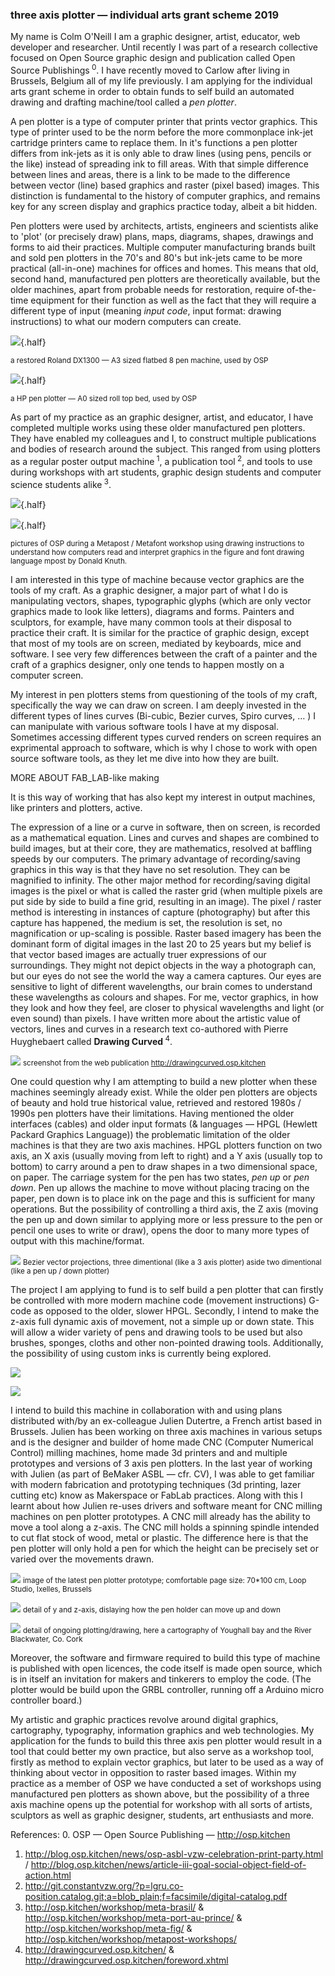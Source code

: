 ### **three axis plotter** — individual arts grant scheme 2019
My name is Colm O'Neill I am a graphic designer, artist, educator, web developer and researcher. Until recently I was part of a research collective focused on Open Source graphic design and publication called Open Source Publishings<sup> 0</sup>. I have recently moved to Carlow after living in Brussels, Belgium all of my life previously. I am applying for the individual arts grant scheme in order to obtain funds to self build an automated drawing and drafting machine/tool called a *pen plotter*.

A pen plotter is a type of computer printer that prints vector graphics. This type of printer used to be the norm before the more commonplace ink-jet cartridge printers came to replace them. In it's functions a pen plotter differs from ink-jets as it is only able to draw lines (using pens, pencils or the like) instead of spreading ink to fill areas. With that simple difference between lines and areas, there is a link to be made to the difference between vector (line) based graphics and raster (pixel based) images. This distinction is fundamental to the history of computer graphics, and remains key for any screen display and graphics practice today, albeit a bit hidden.

Pen plotters were used by architects, artists, engineers and scientists alike to 'plot' (or precisely draw) plans, maps, diagrams, shapes, drawings and forms to aid their practices. Multiple computer manufacturing brands built and sold pen plotters in the 70's and 80's but ink-jets came to be more practical (all-in-one) machines for offices and homes. This means that old, second hand, manufactured pen plotters are theoretically available, but the older machines, apart from probable needs for restoration, require of-the-time equipment for their function as well as the fact that they will require a different type of input (meaning *input code*, input format: drawing instructions) to what our modern computers can create.

![](sp-ronaldo.jpg){.half}

<small>a restored Roland DX1300 — A3 sized flatbed 8 pen machine, used by OSP</small>


![](DSCF8722.JPG){.half}

<small>a HP pen plotter — A0 sized roll top bed, used by OSP</small>


As part of my practice as an graphic designer, artist, and educator, I have completed multiple works using these older manufactured pen plotters. They have enabled my colleagues and I, to construct multiple publications and bodies of research around the subject. This ranged from using plotters as a regular poster output machine<sup> 1</sup>, a publication tool<sup> 2</sup>, and tools to use during workshops with art students, graphic design students and computer science students alike<sup> 3</sup>.



![](sp-Bdemo.jpg){.half}

![](rio-plotting.jpg){.half}

<small>pictures of OSP during a Metapost / Metafont workshop using drawing instructions to understand how computers read and interpret graphics in the figure and font drawing language mpost by Donald Knuth.</small>

I am interested in this type of machine because vector graphics are the tools of my craft. As a graphic designer, a major part of what I do is manipulating vectors, shapes, typographic glyphs (which are only vector graphics made to look like letters), diagrams and forms. Painters and sculptors, for example, have many common tools at their disposal to practice their craft. It is similar for the practice of graphic design, except that most of my tools are on screen, mediated by keyboards, mice and software. I see very few differences between the craft of a painter and the craft of a graphics designer, only one tends to happen mostly on a computer screen.

My interest in pen plotters stems from questioning of the tools of my craft, specifically the way we can draw on screen. I am deeply invested in the different types of lines curves (Bi-cubic, Bezier curves, Spiro curves, … ) I can manipulate with various software tools I have at my disposal. Sometimes accessing different types curved renders on screen requires an exprimental approach to software, which is why I chose to work with open source software tools, as they let me dive into how they are built.

MORE ABOUT FAB_LAB-like making

It is this way of working that has also kept my interest in output machines, like printers and plotters, active.

The expression of a line or a curve in software, then on screen, is recorded as a mathematical equation. Lines and curves and shapes are combined to build images, but at their core, they are mathematics, resolved at baffling speeds by our computers. The primary advantage of recording/saving graphics in this way is that they have no set resolution. They can be magnified to infinity. The other major method for recording/saving digital images is the pixel or what is called the raster grid (when multiple pixels are put side by side to build a fine grid, resulting in an image). The pixel / raster method is interesting in instances of capture (photography) but after this capture has happened, the medium is set, the resolution is set, no magnification or up-scaling is possible. Raster based imagery has been the dominant form of digital images in the last 20 to 25 years but my belief is that vector based images are actually truer expressions of our surroundings. They might not depict objects in the way a photograph can, but our eyes do not see the world the way a camera captures. Our eyes are sensitive to light of different wavelengths, our brain comes to understand these wavelengths as colours and shapes. For me, vector graphics, in how they look and how they feel, are closer to physical wavelengths and light (or even sound) than pixels. I have written more about the artistic value of vectors, lines and curves in a research text co-authored with Pierre Huyghebaert called **Drawing Curved**<sup> 4</sup>.

![](Screenshot_sign-machine.png)
 <small>screenshot from the web publication http://drawingcurved.osp.kitchen</small>

One could question why I am attempting to build a new plotter when these machines seemingly already exist. While the older pen plotters are objects of beauty and hold true historical value, retrieved and restored 1980s / 1990s pen plotters have their limitations. Having mentioned the older interfaces (cables) and older input formats (& languages — HPGL (Hewlett Packard Graphics Language)) the problematic limitation of the older machines is that they are two axis machines. HPGL plotters function on two axis, an X axis (usually moving from left to right) and a Y axis (usually top to bottom) to carry around a pen to draw shapes in a two dimensional space, on paper. The carriage system for the pen has two states, *pen up* or *pen down*. Pen up allows the machine to move without placing tracing on the paper, pen down is to place ink on the page and this is sufficient for many operations. But the possibility of controlling a third axis, the Z axis (moving the pen up and down similar to applying more or less pressure to the pen or pencil one uses to write or draw), opens the door to many more types of output with this machine/format.

 ![](projection-3d-2d.png)
 <small>Bezier vector projections, three dimentional (like a 3 axis plotter) aside two dimentional (like a pen up / down plotter)</small>

The project I am applying to fund is to self build a pen plotter that can firstly be controlled with more modern machine code (movement instructions) G-code as opposed to the older, slower HPGL. Secondly, I intend to make the z-axis full dynamic axis of movement, not a simple up or down state. This will allow a wider variety of pens and drawing tools to be used but also brushes, sponges, cloths and other non-pointed drawing tools. Additionally, the possibility of using custom inks is currently being explored.

![](IMG_20171117_135152.jpg)

![](IMG_20171016_102704.jpg)

I intend to build this machine in collaboration with and using plans distributed with/by an ex-colleague Julien Dutertre, a French artist based in Brussels. Julien has been working on three axis machines in various setups and is the designer and builder of home made CNC (Computer Numerical Control) milling machines, home made 3d printers and and multiple prototypes and versions of 3 axis pen plotters. In the last year of working with Julien (as part of BeMaker ASBL — cfr. CV), I was able to get familiar with modern fabrication and prototyping techniques (3d printing, lazer cutting etc) know as Makerspace or FabLab practices. Along with this I learnt about how Julien re-uses drivers and software meant for CNC milling machines on pen plotter prototypes. A CNC mill already has the ability to move a tool along a z-axis.  The CNC mill holds a spinning spindle intended to cut flat stock of wood, metal or plastic. The difference here is that the pen plotter will only hold a pen for which the height can be precisely set or varied over the movements drawn.

![](IMG_20181118_133547.jpg)
<small>image of the latest pen plotter prototype; comfortable page size: 70*100 cm, Loop Studio, Ixelles, Brussels</small>

![](IMG_20181118_133537.jpg)
<small>detail of y and z-axis, dislaying how the pen holder can move up and down</small>

![](IMG_20181118_133530.jpg)
<small>detail of ongoing plotting/drawing, here a cartography of Youghall bay and the River Blackwater, Co. Cork</small>


Moreover, the software and firmware required to build this type of machine is published with open licences, the code itself is made open source, which is in itself an invitation for makers and tinkerers to employ the code. (The plotter would be build upon the GRBL controller, running off a Arduino micro controller board.)

My artistic and graphic practices revolve around digital graphics, cartography, typography, information graphics and web technologies. My application for the funds to build this three axis pen plotter would result in a tool that could better my own practice, but also serve as a workshop tool, firstly as method to explain vector graphics, but later to be used as a way of thinking about vector in opposition to raster based images. Within my practice as a member of OSP we have conducted a set of workshops using manufactured pen plotters as shown above, but the possibility of a three axis machine opens up the potential for workshop with all sorts of artists, sculptors as well as graphic designer, students, art enthusiasts and more.

References:
0. OSP — Open Source Publishing — http://osp.kitchen
1. http://blog.osp.kitchen/news/osp-asbl-vzw-celebration-print-party.html / http://blog.osp.kitchen/news/article-iii-goal-social-object-field-of-action.html
2. http://git.constantvzw.org/?p=lgru.co-position.catalog.git;a=blob_plain;f=facsimile/digital-catalog.pdf
3. http://osp.kitchen/workshop/meta-brasil/ & http://osp.kitchen/workshop/meta-port-au-prince/ & http://osp.kitchen/workshop/meta-fig/ & http://osp.kitchen/workshop/metapost-workshops/
4. http://drawingcurved.osp.kitchen/ & http://drawingcurved.osp.kitchen/foreword.xhtml
